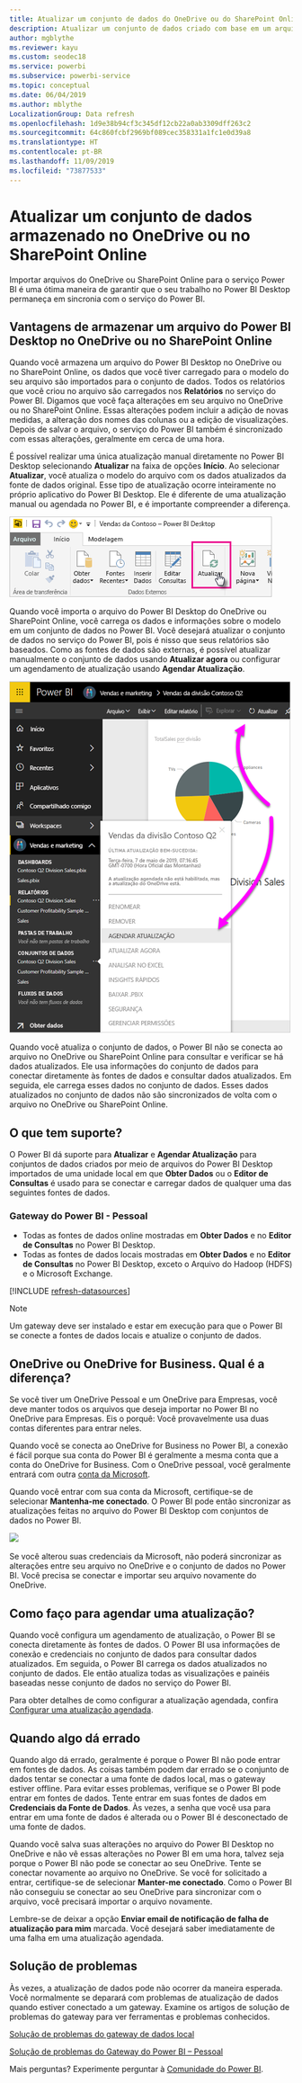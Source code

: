 ```yaml
---
title: Atualizar um conjunto de dados do OneDrive ou do SharePoint Online
description: Atualizar um conjunto de dados criado com base em um arquivo do Power BI Desktop no OneDrive ou SharePoint Online
author: mgblythe
ms.reviewer: kayu
ms.custom: seodec18
ms.service: powerbi
ms.subservice: powerbi-service
ms.topic: conceptual
ms.date: 06/04/2019
ms.author: mblythe
LocalizationGroup: Data refresh
ms.openlocfilehash: 1d9e38b94cf3c345df12cb22a0ab3309dff263c2
ms.sourcegitcommit: 64c860fcbf2969bf089cec358331a1fc1e0d39a8
ms.translationtype: HT
ms.contentlocale: pt-BR
ms.lasthandoff: 11/09/2019
ms.locfileid: "73877533"
---
```

# <a name="refresh-a-dataset-stored-on-onedrive-or-sharepoint-online"></a>Atualizar um conjunto de dados armazenado no OneDrive ou no SharePoint Online
Importar arquivos do OneDrive ou SharePoint Online para o serviço Power BI é uma ótima maneira de garantir que o seu trabalho no Power BI Desktop permaneça em sincronia com o serviço do Power BI.

## <a name="advantages-of-storing-a-power-bi-desktop-file-on-onedrive-or-sharepoint-online"></a>Vantagens de armazenar um arquivo do Power BI Desktop no OneDrive ou no SharePoint Online
Quando você armazena um arquivo do Power BI Desktop no OneDrive ou no SharePoint Online, os dados que você tiver carregado para o modelo do seu arquivo são importados para o conjunto de dados. Todos os relatórios que você criou no arquivo são carregados nos **Relatórios** no serviço do Power BI. Digamos que você faça alterações em seu arquivo no OneDrive ou no SharePoint Online. Essas alterações podem incluir a adição de novas medidas, a alteração dos nomes das colunas ou a edição de visualizações. Depois de salvar o arquivo, o serviço do Power BI também é sincronizado com essas alterações, geralmente em cerca de uma hora.

É possível realizar uma única atualização manual diretamente no Power BI Desktop selecionando **Atualizar** na faixa de opções **Início**. Ao selecionar **Atualizar**, você atualiza o modelo do arquivo com os dados atualizados da fonte de dados original. Esse tipo de atualização ocorre inteiramente no próprio aplicativo do Power BI Desktop. Ele é diferente de uma atualização manual ou agendada no Power BI, e é importante compreender a diferença.

![](media/refresh-desktop-file-onedrive/pbix-refresh.png)

Quando você importa o arquivo do Power BI Desktop do OneDrive ou SharePoint Online, você carrega os dados e informações sobre o modelo em um conjunto de dados no Power BI. Você desejará atualizar o conjunto de dados no serviço do Power BI, pois é nisso que seus relatórios são baseados. Como as fontes de dados são externas, é possível atualizar manualmente o conjunto de dados usando **Atualizar agora** ou configurar um agendamento de atualização usando **Agendar Atualização**. 

![](media/refresh-desktop-file-onedrive/powerbi-service-refresh.png)

Quando você atualiza o conjunto de dados, o Power BI não se conecta ao arquivo no OneDrive ou SharePoint Online para consultar e verificar se há dados atualizados. Ele usa informações do conjunto de dados para conectar diretamente às fontes de dados e consultar dados atualizados. Em seguida, ele carrega esses dados no conjunto de dados. Esses dados atualizados no conjunto de dados não são sincronizados de volta com o arquivo no OneDrive ou SharePoint Online.

## <a name="whats-supported"></a>O que tem suporte?
O Power BI dá suporte para **Atualizar** e **Agendar Atualização** para conjuntos de dados criados por meio de arquivos do Power BI Desktop importados de uma unidade local em que **Obter Dados** ou o **Editor de Consultas** é usado para se conectar e carregar dados de qualquer uma das seguintes fontes de dados.

### <a name="power-bi-gateway---personal"></a>Gateway do Power BI - Pessoal
* Todas as fontes de dados online mostradas em **Obter Dados** e no **Editor de Consultas** no Power BI Desktop.
* Todas as fontes de dados locais mostradas em **Obter Dados** e no **Editor de Consultas** no Power BI Desktop, exceto o Arquivo do Hadoop (HDFS) e o Microsoft Exchange.

<!-- Refresh Data sources-->
[!INCLUDE [refresh-datasources](./includes/refresh-datasources.md)]

> [!NOTE]
> Um gateway deve ser instalado e estar em execução para que o Power BI se conecte a fontes de dados locais e atualize o conjunto de dados.
> 
> 

## <a name="onedrive-or-onedrive-for-business-whats-the-difference"></a>OneDrive ou OneDrive for Business. Qual é a diferença?
Se você tiver um OneDrive Pessoal e um OneDrive para Empresas, você deve manter todos os arquivos que deseja importar no Power BI no OneDrive para Empresas. Eis o porquê: Você provavelmente usa duas contas diferentes para entrar neles.

Quando você se conecta ao OneDrive for Business no Power BI, a conexão é fácil porque sua conta do Power BI é geralmente a mesma conta que a conta do OneDrive for Business. Com o OneDrive pessoal, você geralmente entrará com outra [conta da Microsoft](https://account.microsoft.com).

Quando você entrar com sua conta da Microsoft, certifique-se de selecionar **Mantenha-me conectado**. O Power BI pode então sincronizar as atualizações feitas no arquivo do Power BI Desktop com conjuntos de dados no Power BI.

![](media/refresh-desktop-file-onedrive/refresh_signin_keepmesignedin.png)

Se você alterou suas credenciais da Microsoft, não poderá sincronizar as alterações entre seu arquivo no OneDrive e o conjunto de dados no Power BI. Você precisa se conectar e importar seu arquivo novamente do OneDrive.

## <a name="how-do-i-schedule-refresh"></a>Como faço para agendar uma atualização?
Quando você configura um agendamento de atualização, o Power BI se conecta diretamente às fontes de dados. O Power BI usa informações de conexão e credenciais no conjunto de dados para consultar dados atualizados. Em seguida, o Power BI carrega os dados atualizados no conjunto de dados. Ele então atualiza todas as visualizações e painéis baseadas nesse conjunto de dados no serviço do Power BI.

Para obter detalhes de como configurar a atualização agendada, confira [Configurar uma atualização agendada](refresh-scheduled-refresh.md).

## <a name="when-things-go-wrong"></a>Quando algo dá errado
Quando algo dá errado, geralmente é porque o Power BI não pode entrar em fontes de dados. As coisas também podem dar errado se o conjunto de dados tentar se conectar a uma fonte de dados local, mas o gateway estiver offline. Para evitar esses problemas, verifique se o Power BI pode entrar em fontes de dados. Tente entrar em suas fontes de dados em **Credenciais da Fonte de Dados**. Às vezes, a senha que você usa para entrar em uma fonte de dados é alterada ou o Power BI é desconectado de uma fonte de dados.

Quando você salva suas alterações no arquivo do Power BI Desktop no OneDrive e não vê essas alterações no Power BI em uma hora, talvez seja porque o Power BI não pode se conectar ao seu OneDrive. Tente se conectar novamente ao arquivo no OneDrive. Se você for solicitado a entrar, certifique-se de selecionar **Manter-me conectado**. Como o Power BI não conseguiu se conectar ao seu OneDrive para sincronizar com o arquivo, você precisará importar o arquivo novamente.

Lembre-se de deixar a opção **Enviar email de notificação de falha de atualização para mim** marcada. Você desejará saber imediatamente de uma falha em uma atualização agendada.

## <a name="troubleshooting"></a>Solução de problemas
Às vezes, a atualização de dados pode não ocorrer da maneira esperada. Você normalmente se deparará com problemas de atualização de dados quando estiver conectado a um gateway. Examine os artigos de solução de problemas do gateway para ver ferramentas e problemas conhecidos.

[Solução de problemas do gateway de dados local](service-gateway-onprem-tshoot.md)

[Solução de problemas do Gateway do Power BI – Pessoal](service-admin-troubleshooting-power-bi-personal-gateway.md)

Mais perguntas? Experimente perguntar à [Comunidade do Power BI](https://community.powerbi.com/).

